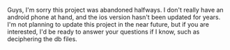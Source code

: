 Guys, I'm sorry this project was abandoned halfways. I don't really have an android phone at hand, and the ios version hasn't been updated for years. I'm not planning to update this project in the near future, but if you are interested, I'd be ready to answer your questions if I know, such as deciphering the db files.
